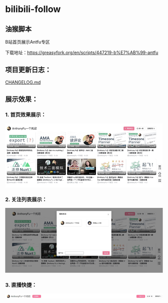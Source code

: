 # bilibili-follow
## 油猴脚本

B站首页展示Antfu专区

下载地址：https://greasyfork.org/en/scripts/447219-b%E7%AB%99-antfu

## 项目更新日志：
[CHANGELOG.md](./CHANGELOG.md)

## 展示效果：
### 1. 首页效果展示：

![首页效果展示](./example/home.jpg)

### 2. 关注列表展示：
![关注列表展示](./example/favorite.jpg)

### 3. 直播快捷：
![直播提示](./example/live.jpg)

